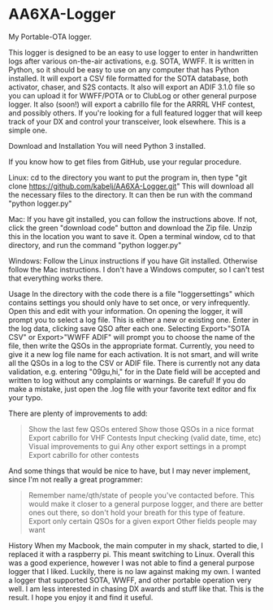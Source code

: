 # AA6XA-Logger
My Portable-OTA logger.


This logger is designed to be an easy to use logger to enter in handwritten 
logs after various on-the-air activations, e.g. SOTA, WWFF. It is written 
in Python, so it should be easy to use on any computer that has Python 
installed. It will export a CSV file formatted for the SOTA database, both 
activator, chaser, and S2S contacts. It also will export an ADIF 3.1.0 file 
so you can upload it for WWFF/POTA or to ClubLog or other general purpose 
logger. It also (soon!) will export a cabrillo file for the ARRRL VHF 
contest, and possibly others. If you're looking for a full featured logger 
that will keep track of your DX and control your transceiver, look elsewhere.
This is a simple one.

Download and Installation
You will need Python 3 installed.

If you know how to get files from GitHub, use your regular procedure.

Linux:
cd to the directory you want to put the program in, then type
"git clone https://github.com/kabelj/AA6XA-Logger.git"
This will download all the necessary files to the directory. It can then be 
run with the command "python logger.py"

Mac:
If you have git installed, you can follow the instructions above. If not, 
click the green "download code" button and download the Zip file. Unzip this 
in the location you want to save it. Open a terminal window, cd to that 
directory, and run the command "python logger.py"

Windows:
Follow the Linux instructions if you have Git installed. Otherwise follow 
the Mac instructions. I don't have a Windows computer, so I can't test that 
everything works there.



Usage
In the directory with the code there is a file "loggersettings" which 
contains settings you should only have to set once, or very infrequently. 
Open this and edit with your information.
On opening the logger, it will prompt you to select a log file. This is 
either a new or existing one. Enter in the log data, clicking save QSO after
each one. Selecting Export>"SOTA CSV" or Export>"WWFF ADIF" will prompt you 
to choose the name of the file, then write the QSOs in the appropriate format.
Currently, you need to give it a new log file name for each activation. It is
not smart, and will write all the QSOs in a log to the CSV or ADIF file. 
There is currently not any data validation, e.g. entering "09gu,hi," for in
the Date field will be accepted and written to log without any complaints or
warnings. Be careful! If you do make a mistake, just open the .log file with 
your favorite text editor and fix your typo.



There are plenty of improvements to add:
> Show the last few QSOs entered
> Show those QSOs in a nice format
> Export cabrillo for VHF Contests
> Input checking (valid date, time, etc)
> Visual improvements to gui
> Any other export settings in a prompt
> Export cabrillo for other contests

And some things that would be nice to have, but I may never implement, since 
I'm not really a great programmer:
> Remember name/qth/state of people you've contacted before. This would make 
it closer to a general purpose logger, and there are better ones out there, 
so don't hold your breath for this type of feature.
> Export only certain QSOs for a given export
> Other fields people may want




History
When my Macbook, the main computer in my shack, started to die, I replaced it
with a raspberry pi. This meant switching to Linux. Overall this was a good 
experience, however I was not able to find a general purpose logger that I 
liked. Luckily, there is no law against making my own. I wanted a logger that
supported SOTA, WWFF, and other portable operation very well. I am less 
interested in chasing DX awards and stuff like that. This is the result. I
hope you enjoy it and find it useful.
